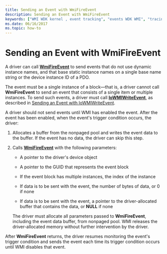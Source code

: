 ```yaml
---
title: Sending an Event with WmiFireEvent
description: Sending an Event with WmiFireEvent
keywords: ["WMI WDK kernel , event tracking", "events WDK WMI", "tracing WDK WMI", "sending WMI events", "event blocks WDK WMI", "notifications WDK WMI", "WmiFireEvent", "dynamic instance names WDK WMI"]
ms.date: 06/16/2017
ms.topic: how-to
---
```


# Sending an Event with WmiFireEvent





A driver can call [**WmiFireEvent**](/windows-hardware/drivers/ddi/wmilib/nf-wmilib-wmifireevent) to send events that do not use dynamic instance names, and that base static instance names on a single base name string or the device instance ID of a PDO.

The event must be a single instance of a block—that is, a driver cannot call **WmiFireEvent** to send an event that consists of a single item or multiple instances. To send such events, a driver must call [**IoWMIWriteEvent**](/windows-hardware/drivers/ddi/wdm/nf-wdm-iowmiwriteevent), as described in [Sending an Event with IoWMIWriteEvent](sending-an-event-with-iowmiwriteevent.md).

A driver should not send events until WMI has enabled the event. After the event has been enabled, when the event's trigger condition occurs, the driver:

1.  Allocates a buffer from the nonpaged pool and writes the event data to the buffer. If the event has no data, the driver can skip this step.

2.  Calls [**WmiFireEvent**](/windows-hardware/drivers/ddi/wmilib/nf-wmilib-wmifireevent) with the following parameters:

    -   A pointer to the driver's device object

    -   A pointer to the GUID that represents the event block

    -   If the event block has multiple instances, the index of the instance

    -   If data is to be sent with the event, the number of bytes of data, or 0 if none

    -   If data is to be sent with the event, a pointer to the driver-allocated buffer that contains the data, or **NULL** if none

    The driver must allocate all parameters passed to **WmiFireEvent**, including the event data buffer, from nonpaged pool. WMI releases the driver-allocated memory without further intervention by the driver.

After **WmiFireEvent** returns, the driver resumes monitoring the event's trigger condition and sends the event each time its trigger condition occurs until WMI disables that event.

 

